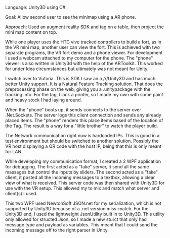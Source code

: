 

Language: Unity3D using C#

Goal: Allow second user to see the minimap using a AR phone.

Approach: Used an augment reality SDK and tag on a table, then project the mini map content on top.

While one player uses the HTC vive tracked controllers to build a fort, as in the VR mini map, another user can view the fort. This is achieved with two separate programs, the VR fort demo and a phone viewer. For development I used a webcam attached to my computer for the phone. The "phone" viewer is also written in Unity3d with the help of the ARToolkit. This worked for under Idea circumstances but ultimately was not meant for Unity.



I switch over to Vuforia. This is SDK I saw an a /r/Unity3D and has much better Unity support. It is a Natural Feature Tracking solution. That does the preprocessing phase on the web, giving you a .unitypackage with the tracking info. For the tag, I lack a printer, so I made my own with some paint and heavy stock I had laying around.



When the "phone" boots up, it sends connects to the server over .Net.Sockets. The server logs this client connection and sends any already placed items. The "phone" renders this place items based of the location of the Tag. The result is a way for a "little brother" to watch the player build.



The Network communication right now is hardcoded IPs. This is good in a test environment but should be switched to another solution. Possibly the VR host displaying a QR code with the host IP, being that this is only meant for LAN.



While developing my communication format, I created a 2 WPF application for debugging. The first acted as a "fake" server, it send all the same massages but control the inputs by sliders. The second acted as a "fake" client, it posted all the incoming messages to a textbox, allowing a clear view of what is received. This server code was then shared with Unity3D for use with the VR setup. This allowed my to mix and match what server and client(s) I used.



This two WPF used NewtonSoft JSON.net for my serialization, which is not supported by Unity3D because of a .net version miss-match. For the Unity3D end, I used the lightweight JsonUtility built in to Unity3D. This utility only allowed for structed Json, so I made a new sturct that only had message type and payload as variables. This meant that I could send the incoming message off to the right parser in Unity.